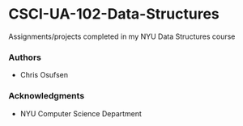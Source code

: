 # CSCI-UA-102-Data-Structures
Assignments/projects completed in my NYU Data Structures course

### Authors

* Chris Osufsen 

### Acknowledgments

* NYU Computer Science Department
